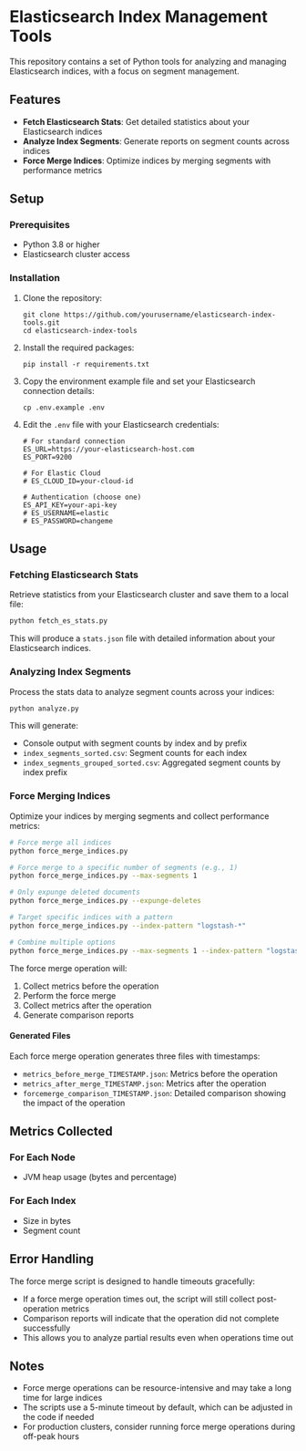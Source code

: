 # Elasticsearch Index Management Tools

This repository contains a set of Python tools for analyzing and managing Elasticsearch indices, with a focus on segment management.

## Features

- **Fetch Elasticsearch Stats**: Get detailed statistics about your Elasticsearch indices
- **Analyze Index Segments**: Generate reports on segment counts across indices
- **Force Merge Indices**: Optimize indices by merging segments with performance metrics

## Setup

### Prerequisites

- Python 3.8 or higher
- Elasticsearch cluster access

### Installation

1. Clone the repository:
   ```
   git clone https://github.com/yourusername/elasticsearch-index-tools.git
   cd elasticsearch-index-tools
   ```

2. Install the required packages:
   ```
   pip install -r requirements.txt
   ```

3. Copy the environment example file and set your Elasticsearch connection details:
   ```
   cp .env.example .env
   ```

4. Edit the `.env` file with your Elasticsearch credentials:
   ```
   # For standard connection
   ES_URL=https://your-elasticsearch-host.com
   ES_PORT=9200
   
   # For Elastic Cloud
   # ES_CLOUD_ID=your-cloud-id
   
   # Authentication (choose one)
   ES_API_KEY=your-api-key
   # ES_USERNAME=elastic
   # ES_PASSWORD=changeme
   ```

## Usage

### Fetching Elasticsearch Stats

Retrieve statistics from your Elasticsearch cluster and save them to a local file:

```bash
python fetch_es_stats.py
```

This will produce a `stats.json` file with detailed information about your Elasticsearch indices.

### Analyzing Index Segments

Process the stats data to analyze segment counts across your indices:

```bash
python analyze.py
```

This will generate:
- Console output with segment counts by index and by prefix
- `index_segments_sorted.csv`: Segment counts for each index
- `index_segments_grouped_sorted.csv`: Aggregated segment counts by index prefix

### Force Merging Indices

Optimize your indices by merging segments and collect performance metrics:

```bash
# Force merge all indices
python force_merge_indices.py

# Force merge to a specific number of segments (e.g., 1)
python force_merge_indices.py --max-segments 1

# Only expunge deleted documents
python force_merge_indices.py --expunge-deletes

# Target specific indices with a pattern
python force_merge_indices.py --index-pattern "logstash-*"

# Combine multiple options
python force_merge_indices.py --max-segments 1 --index-pattern "logstash-*"
```

The force merge operation will:
1. Collect metrics before the operation
2. Perform the force merge
3. Collect metrics after the operation
4. Generate comparison reports

#### Generated Files

Each force merge operation generates three files with timestamps:
- `metrics_before_merge_TIMESTAMP.json`: Metrics before the operation
- `metrics_after_merge_TIMESTAMP.json`: Metrics after the operation
- `forcemerge_comparison_TIMESTAMP.json`: Detailed comparison showing the impact of the operation

## Metrics Collected

### For Each Node
- JVM heap usage (bytes and percentage)

### For Each Index
- Size in bytes
- Segment count

## Error Handling

The force merge script is designed to handle timeouts gracefully:
- If a force merge operation times out, the script will still collect post-operation metrics
- Comparison reports will indicate that the operation did not complete successfully
- This allows you to analyze partial results even when operations time out

## Notes

- Force merge operations can be resource-intensive and may take a long time for large indices
- The scripts use a 5-minute timeout by default, which can be adjusted in the code if needed
- For production clusters, consider running force merge operations during off-peak hours
